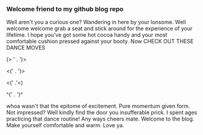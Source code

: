 ### Welcome friend to my github blog repo

Well aren't you a curious one? Wandering in here by your lonsome. Well welcome welcome grab a seat and stick around for the experience of your lifetime. I hope you've got some hot cocoa handy and your most comfortable cushion pressed against your booty. Now CHECK OUT THESE DANCE MOVES

(> ' . ')>

<(' . ')>

<(' .'<)

^(' . ')^

whoa wasn't that the epitome of excitement. Pure momentum given form. Not impressed? Well kindly find the door you insufferable prick. I spent ages practicing that dance routine! Any ways cheers mate. Welcome to the blog. Make yourself comfortable and warm. Love ya.